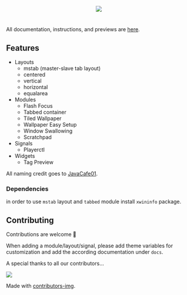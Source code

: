 <p align="center">
        <img src="/images/bling_banner.png" />
</p>
<h1 align="center"></h1>

All documentation, instructions, and previews are [here](https://blingcorp.github.io/bling/).

## Features

- Layouts
    - mstab (master-slave tab layout)
    - centered
    - vertical
    - horizontal
    - equalarea
- Modules
    - Flash Focus
    - Tabbed container
    - Tiled Wallpaper
    - Wallpaper Easy Setup
    - Window Swallowing
    - Scratchpad
- Signals
    - Playerctl
- Widgets
    - Tag Preview

All naming credit goes to [JavaCafe01](https://github.com/JavaCafe01).

### Dependencies
in order to use `mstab` layout and `tabbed` module install `xwininfo` package.

## Contributing

Contributions are welcome 💛

When adding a module/layout/signal, please add theme variables for customization and add the according documentation under `docs`.

A special thanks to all our contributors...

<a href="https://github.com/Nooo37/bling/graphs/contributors">
  <img src="https://contrib.rocks/image?repo=Nooo37/bling" />
</a>

Made with [contributors-img](https://contrib.rocks).
